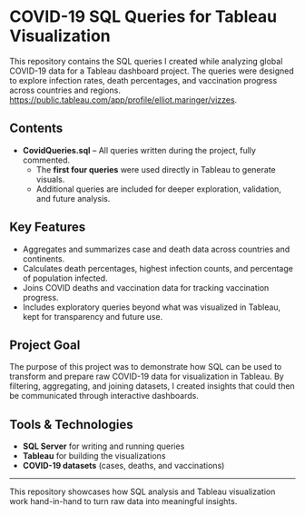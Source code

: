 # COVID-19 SQL Queries for Tableau Visualization

This repository contains the SQL queries I created while analyzing global COVID-19 data for a Tableau dashboard project. The queries were designed to explore infection rates, death percentages, and vaccination progress across countries and regions. https://public.tableau.com/app/profile/elliot.maringer/vizzes.

## Contents

- **CovidQueries.sql** – All queries written during the project, fully commented.
  - The **first four queries** were used directly in Tableau to generate visuals.
  - Additional queries are included for deeper exploration, validation, and future analysis.

## Key Features

- Aggregates and summarizes case and death data across countries and continents.
- Calculates death percentages, highest infection counts, and percentage of population infected.
- Joins COVID deaths and vaccination data for tracking vaccination progress.
- Includes exploratory queries beyond what was visualized in Tableau, kept for transparency and future use.

## Project Goal

The purpose of this project was to demonstrate how SQL can be used to transform and prepare raw COVID-19 data for visualization in Tableau. By filtering, aggregating, and joining datasets, I created insights that could then be communicated through interactive dashboards.

## Tools & Technologies

- **SQL Server** for writing and running queries  
- **Tableau** for building the visualizations  
- **COVID-19 datasets** (cases, deaths, and vaccinations)  

---

This repository showcases how SQL analysis and Tableau visualization work hand-in-hand to turn raw data into meaningful insights.
